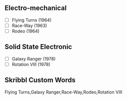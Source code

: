 ## Electro-mechanical
- [ ] Flying Turns (1964)
- [ ] Race-Way (1963)
- [ ] Rodeo (1964)
## Solid State Electronic
- [ ] Galaxy Ranger (1978)
- [ ] Rotation VIII (1978)
## Skribbl Custom Words
Flying Turns,Galaxy Ranger,Race-Way,Rodeo,Rotation VIII